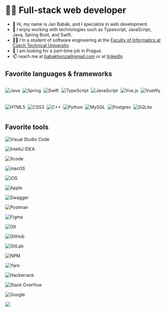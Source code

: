# 👨‍💻 Full-stack web developer

-   👋 Hi, my name is Jan Babák, and I specialize in web development.
-   🥰 I enjoy working with technologies such as Typescript, JavaScript, Java, Spring Boot, and Swift.
-   👨‍🎓 I’m a student of software engineering at the [Faculty of Informatics at Czech Technical University](https://fit.cvut.cz).
-   👀 I am looking for a part-time job in Prague.
-   📫 reach me at [babakhonza@gmail.com](mailto:babakhonza@gmail.com) or at [linkedIn](https://www.linkedin.com/feed/?trk=homepage-basic_sign-in-submit)

## Favorite languages & frameworks

<div style="display: flex; gap: 0.5rem; flex-wrap: wrap">

![Java](https://img.shields.io/badge/java-%23ED8B00.svg?style=flat&logo=java&logoColor=white)

![Spring](https://img.shields.io/badge/spring-%236DB33F.svg?style=flat&logo=spring&logoColor=white)

![Swift](https://img.shields.io/badge/swift-F54A2A?style=flat&logo=swift&logoColor=white)

![TypeScript](https://img.shields.io/badge/typescript-%23007ACC.svg?style=flat&logo=typescript&logoColor=white)

![JavaScript](https://img.shields.io/badge/javascript-%23323330.svg?style=flat&logo=javascript&logoColor=%23F7DF1E)

![Vue.js](https://img.shields.io/badge/vuejs-%2335495e.svg?style=flat&logo=vuedotjs&logoColor=%234FC08D)

![Vuetify](https://img.shields.io/badge/Vuetify-1867C0?style=flat&logo=vuetify&logoColor=AEDDFF)

![HTML5](https://img.shields.io/badge/html5-%23E34F26.svg?style=flat&logo=html5&logoColor=white)

![CSS3](https://img.shields.io/badge/css3-%231572B6.svg?style=flat&logo=css3&logoColor=white)

![C++](https://img.shields.io/badge/c++-%2300599C.svg?style=flat&logo=c%2B%2B&logoColor=white)

![Python](https://img.shields.io/badge/python-3670A0?style=flat&logo=python&logoColor=ffdd54)

![MySQL](https://img.shields.io/badge/mysql-%2300f.svg?style=flat&logo=mysql&logoColor=white)

![Postgres](https://img.shields.io/badge/postgres-%23316192.svg?style=flat&logo=postgresql&logoColor=white)

![SQLite](https://img.shields.io/badge/sqlite-%2307405e.svg?style=flat&logo=sqlite&logoColor=white)

</div>

## Favorite tools

![Visual Studio Code](https://img.shields.io/badge/Visual%20Studio%20Code-0078d7.svg?style=flat&logo=visual-studio-code&logoColor=white)

![IntelliJ IDEA](https://img.shields.io/badge/IntelliJIDEA-000000.svg?style=flat&logo=intellij-idea&logoColor=white)

![Xcode](https://img.shields.io/badge/Xcode-007ACC?style=flat&logo=Xcode&logoColor=white)

![macOS](https://img.shields.io/badge/mac%20os-000000?style=flat&logo=macos&logoColor=F0F0F0)

![iOS](https://img.shields.io/badge/iOS-000000?style=flat&logo=ios&logoColor=white)

![Apple](https://img.shields.io/badge/Apple-%23000000.svg?style=flat&logo=apple&logoColor=white)

![Swagger](https://img.shields.io/badge/-Swagger-%23Clojure?style=flat&logo=swagger&logoColor=white)

![Postman](https://img.shields.io/badge/Postman-FF6C37?style=flat&logo=postman&logoColor=white)

![Figma](https://img.shields.io/badge/figma-%23F24E1E.svg?style=flat&logo=figma&logoColor=white)

![Git](https://img.shields.io/badge/git-%23F05033.svg?style=flat&logo=git&logoColor=white)

![GitHub](https://img.shields.io/badge/github-%23121011.svg?style=flat&logo=github&logoColor=white)

![GitLab](https://img.shields.io/badge/gitlab-%23181717.svg?style=flat&logo=gitlab&logoColor=white)

![NPM](https://img.shields.io/badge/NPM-%23CB3837.svg?style=flat&logo=npm&logoColor=white)

![Yarn](https://img.shields.io/badge/yarn-%232C8EBB.svg?style=flat&logo=yarn&logoColor=white)

![Hackerrank](https://img.shields.io/badge/-Hackerrank-2EC866?style=flat&logo=HackerRank&logoColor=white)

![Stack Overflow](https://img.shields.io/badge/-Stackoverflow-FE7A16?style=flat&logo=stack-overflow&logoColor=white)

![Google](https://img.shields.io/badge/google-4285F4?style=flat&logo=google&logoColor=white)

<a href="#"><img src="https://img.shields.io/badge/google-4285F4?style=flat&logo=google&logoColor=white"></a>